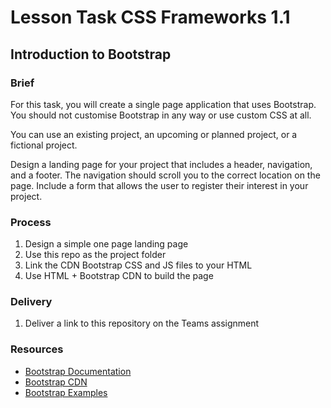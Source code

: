# Lesson Task CSS Frameworks 1.1

## Introduction to Bootstrap

### Brief

For this task, you will create a single page application that uses Bootstrap. You should not customise Bootstrap in any way or use custom CSS at all.

You can use an existing project, an upcoming or planned project, or a fictional project.

Design a landing page for your project that includes a header, navigation, and a footer. The navigation should scroll you to the correct location on the page. Include a form that allows the user to register their interest in your project.

### Process

1. Design a simple one page landing page
2. Use this repo as the project folder
3. Link the CDN Bootstrap CSS and JS files to your HTML
4. Use HTML + Bootstrap CDN to build the page

### Delivery

1. Deliver a link to this repository on the Teams assignment

### Resources

- [Bootstrap Documentation](https://getbootstrap.com/docs/5.2/)
- [Bootstrap CDN](https://getbootstrap.com/docs/5.2/getting-started/download/)
- [Bootstrap Examples](https://getbootstrap.com/docs/5.2/examples/)
